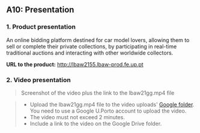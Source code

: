 ## A10: Presentation

### 1. Product presentation

An online bidding platform destined for car model lovers, allowing them to sell or complete their private collections, by participating in real-time traditional auctions and interacting with other worldwide collectors.

**URL to the product:** http://lbaw2155.lbaw-prod.fe.up.pt

### 2. Video presentation

> Screenshot of the video plus the link to the lbaw21gg.mp4 file

> * Upload the lbaw21gg.mp4 file to the video uploads' [Google folder](https://drive.google.com/drive/folders/1HDNOZ4y834m7pXgJ0XjNa_ZC26e9-Xge?usp=sharing). You need to use a Google U.Porto account to upload the video.
> * The video must not exceed 2 minutes.
> * Include a link to the video on the Google Drive folder.